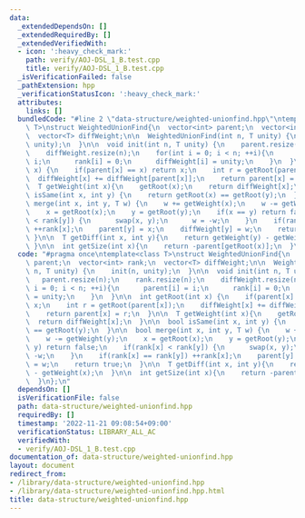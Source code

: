 ```yaml
---
data:
  _extendedDependsOn: []
  _extendedRequiredBy: []
  _extendedVerifiedWith:
  - icon: ':heavy_check_mark:'
    path: verify/AOJ-DSL_1_B.test.cpp
    title: verify/AOJ-DSL_1_B.test.cpp
  _isVerificationFailed: false
  _pathExtension: hpp
  _verificationStatusIcon: ':heavy_check_mark:'
  attributes:
    links: []
  bundledCode: "#line 2 \"data-structure/weighted-unionfind.hpp\"\ntemplate<class\
    \ T>\nstruct WeightedUnionFind{\n  vector<int> parent;\n  vector<int> rank;\n\
    \  vector<T> diffWeight;\n\n  WeightedUnionFind(int n, T unity) {\n    init(n,\
    \ unity);\n  }\n\n  void init(int n, T unity) {\n    parent.resize(n);\n    rank.resize(n);\n\
    \    diffWeight.resize(n);\n    for(int i = 0; i < n; ++i){\n      parent[i] =\
    \ i;\n      rank[i] = 0;\n      diffWeight[i] = unity;\n    }\n  }\n\n  int getRoot(int\
    \ x) {\n    if(parent[x] == x) return x;\n    int r = getRoot(parent[x]);\n  \
    \  diffWeight[x] += diffWeight[parent[x]];\n    return parent[x] = r;\n  }\n\n\
    \  T getWeight(int x){\n    getRoot(x);\n    return diffWeight[x];\n  }\n\n  bool\
    \ isSame(int x, int y) {\n    return getRoot(x) == getRoot(y);\n  }\n\n  bool\
    \ merge(int x, int y, T w) {\n    w += getWeight(x);\n    w -= getWeight(y);\n\
    \    x = getRoot(x);\n    y = getRoot(y);\n    if(x == y) return false;\n    if(rank[x]\
    \ < rank[y]) {\n      swap(x, y);\n      w = -w;\n    }\n    if(rank[x] == rank[y])\
    \ ++rank[x];\n    parent[y] = x;\n    diffWeight[y] = w;\n    return true;\n \
    \ }\n\n  T getDiff(int x, int y){\n    return getWeight(y) - getWeight(x);\n \
    \ }\n\n  int getSize(int x){\n    return -parent[getRoot(x)];\n  }\n};\n"
  code: "#pragma once\ntemplate<class T>\nstruct WeightedUnionFind{\n  vector<int>\
    \ parent;\n  vector<int> rank;\n  vector<T> diffWeight;\n\n  WeightedUnionFind(int\
    \ n, T unity) {\n    init(n, unity);\n  }\n\n  void init(int n, T unity) {\n \
    \   parent.resize(n);\n    rank.resize(n);\n    diffWeight.resize(n);\n    for(int\
    \ i = 0; i < n; ++i){\n      parent[i] = i;\n      rank[i] = 0;\n      diffWeight[i]\
    \ = unity;\n    }\n  }\n\n  int getRoot(int x) {\n    if(parent[x] == x) return\
    \ x;\n    int r = getRoot(parent[x]);\n    diffWeight[x] += diffWeight[parent[x]];\n\
    \    return parent[x] = r;\n  }\n\n  T getWeight(int x){\n    getRoot(x);\n  \
    \  return diffWeight[x];\n  }\n\n  bool isSame(int x, int y) {\n    return getRoot(x)\
    \ == getRoot(y);\n  }\n\n  bool merge(int x, int y, T w) {\n    w += getWeight(x);\n\
    \    w -= getWeight(y);\n    x = getRoot(x);\n    y = getRoot(y);\n    if(x ==\
    \ y) return false;\n    if(rank[x] < rank[y]) {\n      swap(x, y);\n      w =\
    \ -w;\n    }\n    if(rank[x] == rank[y]) ++rank[x];\n    parent[y] = x;\n    diffWeight[y]\
    \ = w;\n    return true;\n  }\n\n  T getDiff(int x, int y){\n    return getWeight(y)\
    \ - getWeight(x);\n  }\n\n  int getSize(int x){\n    return -parent[getRoot(x)];\n\
    \  }\n};\n"
  dependsOn: []
  isVerificationFile: false
  path: data-structure/weighted-unionfind.hpp
  requiredBy: []
  timestamp: '2022-11-21 09:08:54+09:00'
  verificationStatus: LIBRARY_ALL_AC
  verifiedWith:
  - verify/AOJ-DSL_1_B.test.cpp
documentation_of: data-structure/weighted-unionfind.hpp
layout: document
redirect_from:
- /library/data-structure/weighted-unionfind.hpp
- /library/data-structure/weighted-unionfind.hpp.html
title: data-structure/weighted-unionfind.hpp
---
```


